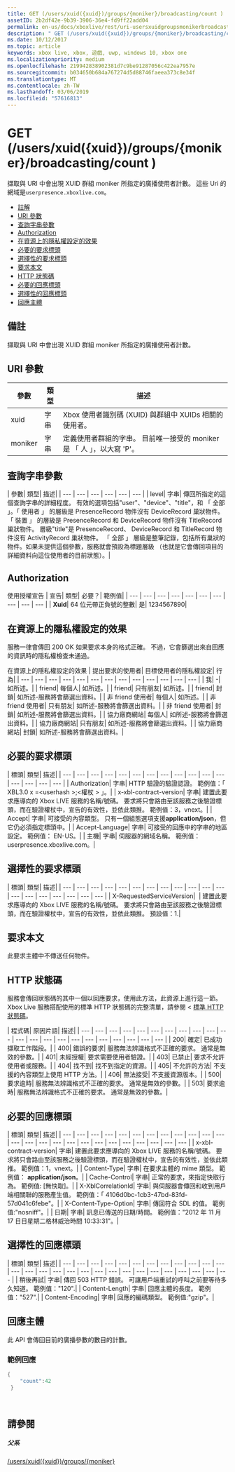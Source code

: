 ```yaml
---
title: GET (/users/xuid({xuid})/groups/{moniker}/broadcasting/count )
assetID: 2b2df42e-9b39-3906-36e4-fd9ff22add04
permalink: en-us/docs/xboxlive/rest/uri-usersxuidgroupsmonikerbroadcastingcountget.html
description: " GET (/users/xuid({xuid})/groups/{moniker}/broadcasting/count )"
ms.date: 10/12/2017
ms.topic: article
keywords: xbox live, xbox, 遊戲, uwp, windows 10, xbox one
ms.localizationpriority: medium
ms.openlocfilehash: 219942838902381d7c9be91287056c422ea7957e
ms.sourcegitcommit: b034650b684a767274d5d88746faeea373c8e34f
ms.translationtype: MT
ms.contentlocale: zh-TW
ms.lasthandoff: 03/06/2019
ms.locfileid: "57616813"
---
```

# <a name="get-usersxuidxuidgroupsmonikerbroadcastingcount-"></a>GET (/users/xuid({xuid})/groups/{moniker}/broadcasting/count )
擷取與 URI 中會出現 XUID 群組 moniker 所指定的廣播使用者計數。 這些 Uri 的網域是`userpresence.xboxlive.com`。
 
  * [註解](#ID4EV)
  * [URI 參數](#ID4E5)
  * [查詢字串參數](#ID4EJB)
  * [Authorization](#ID4EKC)
  * [在資源上的隱私權設定的效果](#ID4EQD)
  * [必要的要求標頭](#ID4EEH)
  * [選擇性的要求標頭](#ID4EMBAC)
  * [要求本文](#ID4EMCAC)
  * [HTTP 狀態碼](#ID4EXCAC)
  * [必要的回應標頭](#ID4E3GAC)
  * [選擇性的回應標頭](#ID4EMJAC)
  * [回應主體](#ID4E5KAC)
 
<a id="ID4EV"></a>

 
## <a name="remarks"></a>備註
 
擷取與 URI 中會出現 XUID 群組 moniker 所指定的廣播使用者計數。
  
<a id="ID4E5"></a>

 
## <a name="uri-parameters"></a>URI 參數
 
| 參數| 類型| 描述| 
| --- | --- | --- | 
| xuid| 字串| Xbox 使用者識別碼 (XUID) 與群組中 XUIDs 相關的使用者。| 
| moniker| 字串| 定義使用者群組的字串。 目前唯一接受的 moniker 是 「 人 」，以大寫 'P'。| 
  
<a id="ID4EJB"></a>

 
## <a name="query-string-parameters"></a>查詢字串參數
 
| 參數| 類型| 描述| 
| --- | --- | --- | --- | --- | --- | 
| level| 字串| 傳回所指定的這個查詢字串的詳細程度。 有效的選項包括"user"、"device"、"title"，和 「 全部 」。「 使用者 」 的層級是 PresenceRecord 物件沒有 DeviceRecord 巢狀物件。 「 裝置 」 的層級是 PresenceRecord 和 DeviceRecord 物件沒有 TitleRecord 巢狀物件。 層級"title"是 PresenceRecord、 DeviceRecord 和 TitleRecord 物件沒有 ActivityRecord 巢狀物件。 「 全部 」 層級是整筆記錄，包括所有巢狀的物件。如果未提供這個參數，服務就會預設為標題層級 （也就是它會傳回項目的詳細資料向這位使用者的目前狀態）。| 
  
<a id="ID4EKC"></a>

 
## <a name="authorization"></a>Authorization
 
使用授權宣告 | 宣告| 類型| 必要？| 範例值| 
| --- | --- | --- | --- | --- | --- | --- | --- | --- | --- | 
| <b>Xuid</b>| 64 位元帶正負號的整數| 是| 1234567890| 
  
<a id="ID4EQD"></a>

 
## <a name="effect-of-privacy-settings-on-resource"></a>在資源上的隱私權設定的效果
 
服務一律會傳回 200 OK 如果要求本身的格式正確。 不過，它會篩選出來自回應的資訊時的隱私權檢查未通過。
 
在資源上的隱私權設定的效果 | 提出要求的使用者| 目標使用者的隱私權設定| 行為| 
| --- | --- | --- | --- | --- | --- | --- | --- | --- | --- | --- | --- | --- | 
| 我| -| 如所述。| 
| friend| 每個人| 如所述。| 
| friend| 只有朋友| 如所述。| 
| friend| 封鎖| 如所述-服務將會篩選出資料。| 
| 非 friend 使用者| 每個人| 如所述。| 
| 非 friend 使用者| 只有朋友| 如所述-服務將會篩選出資料。| 
| 非 friend 使用者| 封鎖| 如所述-服務將會篩選出資料。| 
| 協力廠商網站| 每個人| 如所述-服務將會篩選出資料。| 
| 協力廠商網站| 只有朋友| 如所述-服務將會篩選出資料。| 
| 協力廠商網站| 封鎖| 如所述-服務將會篩選出資料。| 
  
<a id="ID4EEH"></a>

 
## <a name="required-request-headers"></a>必要的要求標頭
 
| 標頭| 類型| 描述| 
| --- | --- | --- | --- | --- | --- | --- | --- | --- | --- | --- | --- | --- | --- | --- | --- | 
| Authorization| 字串| HTTP 驗證的驗證認證。 範例值：「 XBL3.0 x =&lt;userhash >;&lt;權杖 > 」。| 
| x-xbl-contract-version| 字串| 建置此要求應導向的 Xbox LIVE 服務的名稱/號碼。 要求將只會路由至該服務之後驗證標頭，而在驗證權杖中，宣告的有效性，並依此類推。 範例值：3，vnext。| 
| Accept| 字串| 可接受的內容類型。 只有一個組態選項支援<b>application/json</b>，但它仍必須指定標頭中。| 
| Accept-Language| 字串| 可接受的回應中的字串的地區設定。 範例值： EN-US。| 
| 主機| 字串| 伺服器的網域名稱。 範例值： userpresence.xboxlive.com。| 
  
<a id="ID4EMBAC"></a>

 
## <a name="optional-request-headers"></a>選擇性的要求標頭
 
| 標頭| 類型| 描述| 
| --- | --- | --- | --- | --- | --- | --- | --- | --- | --- | --- | --- | --- | --- | --- | --- | --- | --- | --- | 
| X-RequestedServiceVersion|  | 建置此要求應導向的 Xbox LIVE 服務的名稱/號碼。 要求將只會路由至該服務之後驗證標頭，而在驗證權杖中，宣告的有效性，並依此類推。 預設值：1.| 
  
<a id="ID4EMCAC"></a>

 
## <a name="request-body"></a>要求本文
 
此要求主體中不傳送任何物件。
  
<a id="ID4EXCAC"></a>

 
## <a name="http-status-codes"></a>HTTP 狀態碼
 
服務會傳回狀態碼的其中一個以回應要求，使用此方法，此資源上進行這一節。 Xbox Live 服務搭配使用的標準 HTTP 狀態碼的完整清單，請參閱 <<c0> [ 標準 HTTP 狀態碼](../../additional/httpstatuscodes.md)。
 
| 程式碼| 原因片語| 描述| 
| --- | --- | --- | --- | --- | --- | --- | --- | --- | --- | --- | --- | --- | --- | --- | --- | --- | --- | --- | --- | --- | --- | 
| 200| 確定| 已成功擷取工作階段。| 
| 400| 錯誤的要求| 服務無法辨識格式不正確的要求。 通常是無效的參數。| 
| 401| 未經授權| 要求需要使用者驗證。| 
| 403| 已禁止| 要求不允許使用者或服務。| 
| 404| 找不到| 找不到指定的資源。| 
| 405| 不允許的方法| 不支援的內容類型上使用 HTTP 方法。| 
| 406| 無法接受| 不支援資源版本。| 
| 500| 要求逾時| 服務無法辨識格式不正確的要求。 通常是無效的參數。| 
| 503| 要求逾時| 服務無法辨識格式不正確的要求。 通常是無效的參數。| 
  
<a id="ID4E3GAC"></a>

 
## <a name="required-response-headers"></a>必要的回應標頭
 
| 標頭| 類型| 描述| 
| --- | --- | --- | --- | --- | --- | --- | --- | --- | --- | --- | --- | --- | --- | --- | --- | --- | --- | --- | --- | --- | --- | --- | --- | --- | 
| x-xbl-contract-version| 字串| 建置此要求應導向的 Xbox LIVE 服務的名稱/號碼。 要求將只會路由至該服務之後驗證標頭，而在驗證權杖中，宣告的有效性，並依此類推。 範例值：1，vnext。| 
| Content-Type| 字串| 在要求主體的 mime 類型。 範例值： <b>application/json</b>。| 
| Cache-Control| 字串| 正常的要求，來指定快取行為。 範例值: [無快取]。| 
| X-XblCorrelationId| 字串| 與伺服器會傳回和收到用戶端相關聯的服務產生值。 範例值：「 4106d0bc-1cb3-47bd-83fd-57d041c6febe"。| 
| X-Content-Type-Option| 字串| 傳回符合 SDL 的值。 範例值:"nosniff"。| 
| 日期| 字串| 訊息已傳送的日期/時間。 範例值："2012 年 11 月 17 日日星期二格林威治時間 10:33:31"。| 
  
<a id="ID4EMJAC"></a>

 
## <a name="optional-response-headers"></a>選擇性的回應標頭
 
| 標頭| 類型| 描述| 
| --- | --- | --- | --- | --- | --- | --- | --- | --- | --- | --- | --- | --- | --- | --- | --- | --- | --- | --- | --- | --- | --- | --- | --- | --- | --- | --- | --- | 
| 稍後再試| 字串| 傳回 503 HTTP 錯誤。 可讓用戶端重試的呼叫之前要等待多久知道。 範例值："120".| 
| Content-Length| 字串| 回應主體的長度。 範例值："527".| 
| Content-Encoding| 字串| 回應的編碼類型。 範例值:"gzip"。| 
  
<a id="ID4E5KAC"></a>

 
## <a name="response-body"></a>回應主體
 
此 API 會傳回目前的廣播參數的數目的計數。
 
<a id="ID4EGLAC"></a>

 
### <a name="sample-response"></a>範例回應
 

```cpp
{
    "count":42
 }

         
```

   
<a id="ID4EQLAC"></a>

 
## <a name="see-also"></a>請參閱
 
<a id="ID4ESLAC"></a>

 
##### <a name="parent"></a>父系 

[/users/xuid({xuid})/groups/{moniker}](uri-usersxuidgroupsmoniker.md)

   